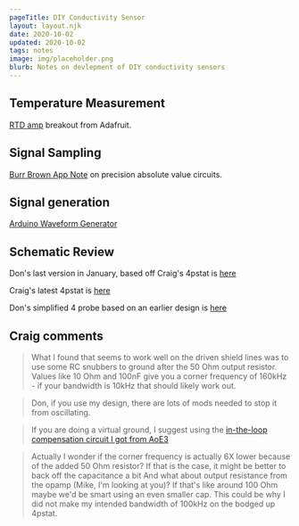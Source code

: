 ```yaml
---
pageTitle: DIY Conductivity Sensor
layout: layout.njk
date: 2020-10-02
updated: 2020-10-02
tags: notes 
image: img/placeholder.png
blurb: Notes on devlepment of DIY conductivity sensors
---
```


## Temperature Measurement

[RTD amp](https://learn.adafruit.com/adafruit-max31865-rtd-pt100-amplifier) breakout from Adafruit. 

## Signal Sampling

[Burr Brown App Note](https://www.ti.com/lit/an/sboa068/sboa068.pdf?ts=1601648370947&ref_url=https%253A%252F%252Fwww.google.com%252F) on precision absolute value circuits.

## Signal generation

[Arduino Waveform Generator](https://www.instructables.com/Arduino-Waveform-Generator/)

## Schematic Review

Don's last version in January, based off Craig's 4pstat is [here](https://gitlab.com/p-v-o-s/echem/4pstat/-/blob/4p-v1/kicad-pcb/pdf/4pstat.pdf)

Craig's latest 4pstat is [here](https://gitlab.com/p-v-o-s/echem/4pstat/-/blob/master/kicad-pcb/pdf/4pstat.pdf)

Don's simplified 4 probe based on an earlier design is [here](https://gitlab.com/p-v-o-s/echem/ec-4p/-/blob/master/v_0.1/four_probe.pdf)

## Craig comments

> What I found that seems to work well on the driven shield lines was to use some RC snubbers to ground after the 50 Ohm output resistor.  Values like 10 Ohm and 100nF give you a corner frequency of 160kHz - if your bandwidth is 10kHz that should likely work out.

> Don, if you use my design, there are lots of mods needed to stop it from oscillating.

> If you are doing a virtual ground, I suggest using the [in-the-loop compensation circuit I got from AoE3](https://gitlab.com/p-v-o-s/echem/4pstat/-/issues/7#note_364944285)

> Actually I wonder if the corner frequency is actually 6X lower because of the added 50 Ohm resistor? If that is the case, it might be better to back off the capacitance a bit And what about output resistance from the opamp (Mike, I'm looking at you)? If that's like around 100 Ohm maybe we'd be smart using an even smaller cap. This could be why I did not make my intended bandwidth of 100kHz on the bodged up 4pstat.